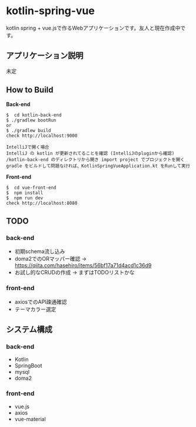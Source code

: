 # kotlin-spring-vue
kotlin spring + vue.jsで作るWebアプリケーションです。友人と現在作成中です。

## アプリケーション説明
未定

## How to Build

**Back-end**

```
$  cd kotlin-back-end
$ ./gradlew bootRun
or
$ ./gradlew build
check http://localhost:9000

IntelliJで開く場合
IntelliJ の kotlin が更新されてることを確認 (IntelliJのpluginから確認)
/kotlin-back-end のディレクトリから開き import project でプロジェクトを開く
gradle をビルドして問題なければ、KotlinSpringVueApplication.kt をRunして実行

```


**Front-end**

```
$  cd vue-front-end
$  npm install
$  npm run dev
check http://localhost:8080
```


## TODO
### back-end
- 初期schema流し込み
- doma2でのORマッパー確認
-> https://qiita.com/hasehiro/items/56bf17a71d4acd1c36d9
- お試し的なCRUDの作成
-> まずはTODOリストかな

### front-end
- axiosでのAPI疎通確認
- テーマカラー選定

## システム構成
### back-end
- Kotlin
- SpringBoot
- mysql
- doma2

### front-end
- vue.js
- axios
- vue-material
